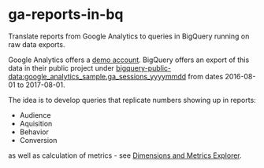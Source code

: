 # ga-reports-in-bq
Translate reports from Google Analytics to queries in BigQuery running on raw data exports.

Google Analytics offers a [demo account](https://analytics.google.com/analytics/web/#/report-home/a54516992w87479473p92320289).
BigQuery offers an export of this data in their public project under [bigquery-public-data:google_analytics_sample.ga_sessions_yyyymmdd](https://console.cloud.google.com/bigquery?p=bigquery-public-data&d=google_analytics_sample&t=ga_sessions_20170801&page=table) from dates 2016-08-01 to 2017-08-01.

The idea is to develop queries that replicate numbers showing up in reports:
 * Audience
 * Aquisition
 * Behavior
 * Conversion

as well as calculation of metrics - see [Dimensions and Metrics Explorer](https://developers.google.com/analytics/devguides/reporting/core/dimsmets).
